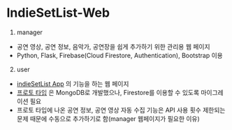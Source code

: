 # IndieSetList-Web
1. manager
- 공연 영상, 공연 정보, 음악가, 공연장을 쉽게 추가하기 위한 관리용 웹 페이지
- Python, Flask, Firebase(Cloud Firestore, Authentication), Bootstrap 이용
2. user
- [indieSetList App](https://play.google.com/store/apps/details?id=com.kimjunu.indiesetlist) 의 기능을 하는 웹 페이지
- [프로토 타입](http://kimjunu.com/first_version_complted) 은 MongoDB로 개발했으나, Firestore를 이용할 수 있도록 마이그레이션 필요
- 프로토 타입에 나온 공연 정보, 공연 영상 자동 수집 기능은 API 사용 횟수 제한되는 문제 때문에 수동으로 추가하기로 함(manager 웹페이지가 필요한 이유)
